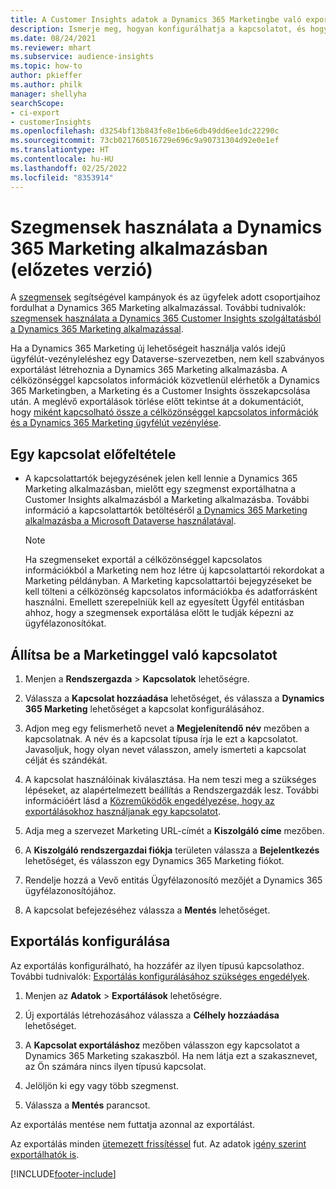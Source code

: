 ```yaml
---
title: A Customer Insights adatok a Dynamics 365 Marketingbe való exportálása
description: Ismerje meg, hogyan konfigurálhatja a kapcsolatot, és hogyan exportálhatja a Dynamics 365 Marketingbe.
ms.date: 08/24/2021
ms.reviewer: mhart
ms.subservice: audience-insights
ms.topic: how-to
author: pkieffer
ms.author: philk
manager: shellyha
searchScope:
- ci-export
- customerInsights
ms.openlocfilehash: d3254bf13b843fe8e1b6e6db49dd6ee1dc22290c
ms.sourcegitcommit: 73cb021760516729e696c9a90731304d92e0e1ef
ms.translationtype: HT
ms.contentlocale: hu-HU
ms.lasthandoff: 02/25/2022
ms.locfileid: "8353914"
---
```

# <a name="use-segments-in-dynamics-365-marketing-preview"></a>Szegmensek használata a Dynamics 365 Marketing alkalmazásban (előzetes verzió)



A [szegmensek](segments.md) segítségével kampányok és az ügyfelek adott csoportjaihoz fordulhat a Dynamics 365 Marketing alkalmazással. További tudnivalók: [szegmensek használata a Dynamics 365 Customer Insights szolgáltatásból a Dynamics 365 Marketing alkalmazással](/dynamics365/marketing/customer-insights-segments).

Ha a Dynamics 365 Marketing új lehetőségeit használja valós idejű ügyfélút-vezényleléshez egy Dataverse-szervezetben, nem kell szabványos exportálást létrehoznia a Dynamics 365 Marketing alkalmazásba. A célközönséggel kapcsolatos információk közvetlenül elérhetők a Dynamics 365 Marketingben, a Marketing és a Customer Insights összekapcsolása után. A meglévő exportálások törlése előtt tekintse át a dokumentációt, hogy [miként kapcsolható össze a célközönséggel kapcsolatos információk és a Dynamics 365 Marketing ügyfélút vezénylése](/dynamics365/marketing/real-time-marketing-ci-profile).

## <a name="prerequisite-for-a-connection"></a>Egy kapcsolat előfeltétele

- A kapcsolattartók bejegyzésének jelen kell lennie a Dynamics 365 Marketing alkalmazásban, mielőtt egy szegmenst exportálhatna a Customer Insights alkalmazásból a Marketing alkalmazásba. További információ a kapcsolattartók betöltéséről [a Dynamics 365 Marketing alkalmazásba a Microsoft Dataverse használatával](connect-power-query.md).

  > [!NOTE]
  > Ha szegmenseket exportál a célközönséggel kapcsolatos információkból a Marketing nem hoz létre új kapcsolattartói rekordokat a Marketing példányban. A Marketing kapcsolattartói bejegyzéseket be kell tölteni a célközönség kapcsolatos információkba és adatforrásként használni. Emellett szerepelniük kell az egyesített Ügyfél entitásban ahhoz, hogy a szegmensek exportálása előtt le tudják képezni az ügyfélazonosítókat.

## <a name="set-up-connection-to-marketing"></a>Állítsa be a Marketinggel való kapcsolatot

1. Menjen a **Rendszergazda** > **Kapcsolatok** lehetőségre.

1. Válassza a **Kapcsolat hozzáadása** lehetőséget, és válassza a **Dynamics 365 Marketing** lehetőséget a kapcsolat konfigurálásához.

1. Adjon meg egy felismerhető nevet a **Megjelenítendő név** mezőben a kapcsolatnak. A név és a kapcsolat típusa írja le ezt a kapcsolatot. Javasoljuk, hogy olyan nevet válasszon, amely ismerteti a kapcsolat célját és szándékát.

1. A kapcsolat használóinak kiválasztása. Ha nem teszi meg a szükséges lépéseket, az alapértelmezett beállítás a Rendszergazdák lesz. További információért lásd a [Közreműködők engedélyezése, hogy az exportálásokhoz használjanak egy kapcsolatot](connections.md#allow-contributors-to-use-a-connection-for-exports).

1. Adja meg a szervezet Marketing URL-címét a **Kiszolgáló címe** mezőben.

1. A **Kiszolgáló rendszergazdai fiókja** területen válassza a **Bejelentkezés** lehetőséget, és válasszon egy Dynamics 365 Marketing fiókot.

1. Rendelje hozzá a Vevő entitás Ügyfélazonosító mezőjét a Dynamics 365 ügyfélazonosítójához.

1. A kapcsolat befejezéséhez válassza a **Mentés** lehetőséget. 

## <a name="configure-an-export"></a>Exportálás konfigurálása

Az exportálás konfigurálható, ha hozzáfér az ilyen típusú kapcsolathoz. További tudnivalók: [Exportálás konfigurálásához szükséges engedélyek](export-destinations.md#set-up-a-new-export).

1. Menjen az **Adatok** > **Exportálások** lehetőségre.

1. Új exportálás létrehozásához válassza a **Célhely hozzáadása** lehetőséget.

1. A **Kapcsolat exportáláshoz** mezőben válasszon egy kapcsolatot a Dynamics 365 Marketing szakaszból. Ha nem látja ezt a szakasznevet, az Ön számára nincs ilyen típusú kapcsolat.

1. Jelöljön ki egy vagy több szegmenst.

1. Válassza a **Mentés** parancsot.

Az exportálás mentése nem futtatja azonnal az exportálást.

Az exportálás minden [ütemezett frissítéssel](system.md#schedule-tab) fut. Az adatok [igény szerint exportálhatók is](export-destinations.md#run-exports-on-demand). 

[!INCLUDE[footer-include](../includes/footer-banner.md)]
